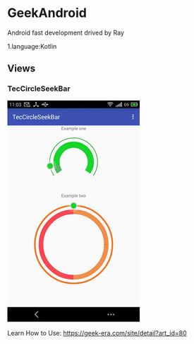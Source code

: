 # GeekAndroid
Android fast development drived by Ray

1.language:Kotlin



## Views
### TecCircleSeekBar
  ![TecCircleSeekBar](https://raw.githubusercontent.com/WhiteHatRay/GeekAndroid/master/screenshot/teccircleseekbar.jpg "TecCircleSeekBar")
  
Learn How to Use: https://geek-era.com/site/detail?art_id=80

